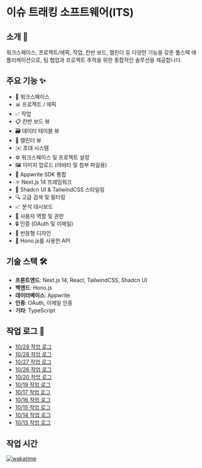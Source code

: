 # 이슈 트래킹 소프트웨어(ITS)

## 소개 👋

워크스페이스, 프로젝트/에픽, 작업, 칸반 보드, 캘린더 등 다양한 기능을 갖춘 풀스택 애플리케이션으로, 팀 협업과 프로젝트 추적을 위한 종합적인 솔루션을 제공합니다.

## 주요 기능 ✨

- 🏢 워크스페이스
- 📊 프로젝트 / 에픽
- ✅ 작업
- 📋 칸반 보드 뷰
- 🗃️ 데이터 테이블 뷰
- 📅 캘린더 뷰
- ✉️ 초대 시스템
- ⚙️ 워크스페이스 및 프로젝트 설정
- 🖼️ 이미지 업로드 (아바타 및 첨부 파일용)
- 🔌 Appwrite SDK 통합
- ⚛️ Next.js 14 프레임워크
- 🎨 Shadcn UI & TailwindCSS 스타일링
- 🔍 고급 검색 및 필터링
- 📈 분석 대시보드
- 👥 사용자 역할 및 권한
- 🔒 인증 (OAuth 및 이메일)
- 📱 반응형 디자인
- 🚀 Hono.js를 사용한 API

## 기술 스택 🛠️

- **프론트엔드**: Next.js 14, React, TailwindCSS, Shadcn UI
- **백엔드**: Hono.js
- **데이터베이스**: Appwrite
- **인증**: OAuth, 이메일 인증
- **기타**: TypeScript

## 작업 로그 📝

- [10/29 작업 로그](./work-log/10-29.md)
- [10/28 작업 로그](./work-log/10-28.md)
- [10/27 작업 로그](./work-log/10-27.md)
- [10/26 작업 로그](./work-log/10-26.md)
- [10/20 작업 로그](./work-log/10-20.md)
- [10/19 작업 로그](./work-log/10-19.md)
- [10/17 작업 로그](./work-log/10-17.md)
- [10/16 작업 로그](./work-log/10-16.md)
- [10/15 작업 로그](./work-log/10-15.md)
- [10/14 작업 로그](./work-log/10-14.md)
- [10/13 작업 로그](./work-log/10-13.md)

## 작업 시간

[![wakatime](https://wakatime.com/badge/user/1f753ff3-5e97-44ed-852f-09e101f9b983.svg)](https://wakatime.com/@1f753ff3-5e97-44ed-852f-09e101f9b983)
